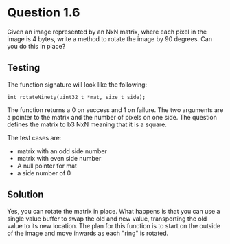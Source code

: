 # Question 1.6

Given an image represented by an NxN matrix, where each pixel in the image is 4
bytes, write a method to rotate the image by 90 degrees. Can you do this in
place?

## Testing

The function signature will look like the following:

```
int rotateNinety(uint32_t *mat, size_t side);
```

The function returns a 0 on success and 1 on failure. The two arguments are a
pointer to the matrix and the number of pixels on one side. The question defines
the matrix to b3 NxN meaning that it is a square.

The test cases are:

- matrix with an odd side number
- matrix with even side number
- A null pointer for mat
- a side number of 0

## Solution

Yes, you can rotate the matrix in place. What happens is that you can use a
single value buffer to swap the old and new value, transporting the old value to
its new location. The plan for this function is to start on the outside of the
image and move inwards as each "ring" is rotated.
